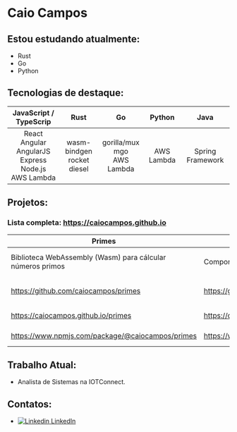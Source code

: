 # Caio Campos

## Estou estudando atualmente:
* Rust
* Go
* Python

## Tecnologias de destaque:
|JavaScript / TypeScrip | Rust | Go | Python | Java |
| :-------------------: | :--: | :-: | :---: | :--: |
| React <br /> Angular <br /> AngularJS <br /> Express <br /> Node.js <br /> AWS Lambda | wasm-bindgen <br /> rocket <br /> diesel | gorilla/mux <br /> mgo <br /> AWS Lambda | AWS Lambda | Spring Framework |

## Projetos:
### Lista completa: https://caiocampos.github.io
| Primes | Tabs | links-buttons | Shrtr | img-fuse | Restaurantes | POI-inc | GLAE | AtualizaHora | PDIEditor |
| ------ | ---- | ------------- | ----- | -------- | ------------ | ------- | ---- | ------------ | --------- |
|  Biblioteca WebAssembly (Wasm) para cálcular números primos | Componente de abas | Componente que gera um menu de links em páginas | Encurtador de links | Projeto de programa em rust para mesclar imagens para usar em cards digitais | Protótipo de Software com login, gestão de autoridades e CRUD de entidades | Protótipo de Software de gerência de Pontos de Interesse | Biblioteca de funções voltada ao ensino de programação básica usando elementos gráficos | Atualiza o horário de computadores com problemas de bateria | Editor de Imagens simples |
|  https://github.com/caiocampos/primes | https://github.com/caiocampos/tabs | https://github.com/caiocampos/links-buttons | https://github.com/caiocampos/shrtr | https://github.com/caiocampos/img-fuse | https://github.com/caiocampos/restaurantes-app <br /> https://github.com/caiocampos/Restaurantes | https://github.com/caiocampos/POI-inc | https://github.com/caiocampos/GLAE | https://github.com/caiocampos/AtualizaHora | https://github.com/caiocampos/PDIEditor |
|  https://caiocampos.github.io/primes | https://caiocampos.github.io/tabs | https://caiocampos.github.io/links-buttons | https://caiocampos.github.io/shrtr | | https://caiocampos.github.io/restaurantes-app | | | | |
|  https://www.npmjs.com/package/@caiocampos/primes | https://www.npmjs.com/package/@caiocampos/tabs | https://www.npmjs.com/package/@caiocampos/links-buttons | | | | | | | |

## Trabalho Atual:
* Analista de Sistemas na IOTConnect.
  
## Contatos:
* [![Linkedin](https://i.stack.imgur.com/gVE0j.png) LinkedIn](https://www.linkedin.com/in/caio-o-campos/)
